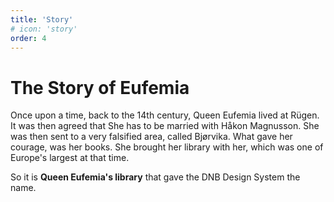 ```yaml
---
title: 'Story'
# icon: 'story'
order: 4
---
```


# The Story of Eufemia

Once upon a time, back to the 14th century, Queen Eufemia lived at Rügen. It was then agreed that She has to be married with Håkon Magnusson. She was then sent to a very falsified area, called Bjørvika.
What gave her courage, was her books. She brought her library with her, which was one of Europe's largest at that time.

So it is **Queen Eufemia's library** that gave the DNB Design System the name.
